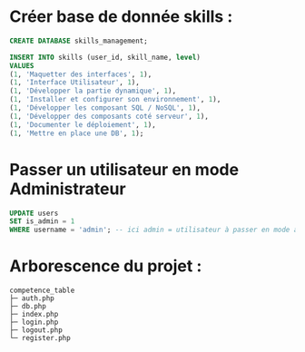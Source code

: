 # Créer base de donnée skills :

```sql
CREATE DATABASE skills_management;
```

```sql
INSERT INTO skills (user_id, skill_name, level)
VALUES 
(1, 'Maquetter des interfaces', 1),
(1, 'Interface Utilisateur', 1),
(1, 'Développer la partie dynamique', 1),
(1, 'Installer et configurer son environnement', 1),
(1, 'Développer les composant SQL / NoSQL', 1),
(1, 'Développer des composants coté serveur', 1),
(1, 'Documenter le déploiement', 1),
(1, 'Mettre en place une DB', 1);
```

# Passer un utilisateur en mode Administrateur

```sql
UPDATE users
SET is_admin = 1
WHERE username = 'admin'; -- ici admin = utilisateur à passer en mode administrateur
```


# Arborescence du projet :

```
competence_table
├─ auth.php
├─ db.php 
├─ index.php
├─ login.php
├─ logout.php
└─ register.php
```